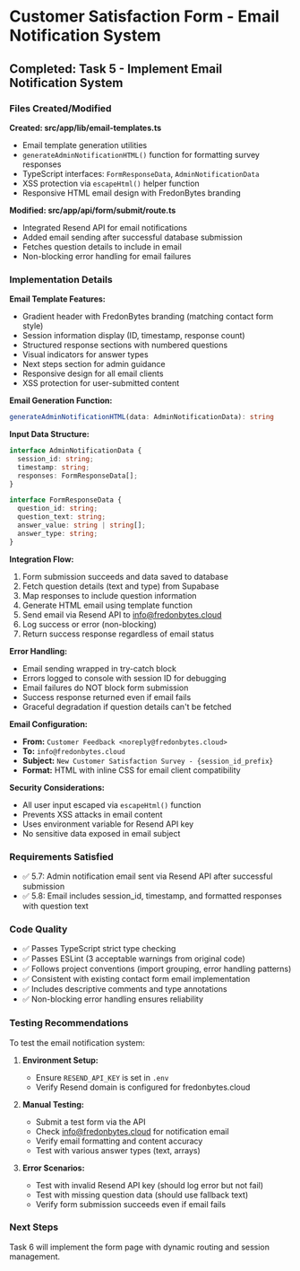 # Customer Satisfaction Form - Email Notification System

## Completed: Task 5 - Implement Email Notification System

### Files Created/Modified

**Created: src/app/lib/email-templates.ts**
- Email template generation utilities
- `generateAdminNotificationHTML()` function for formatting survey responses
- TypeScript interfaces: `FormResponseData`, `AdminNotificationData`
- XSS protection via `escapeHtml()` helper function
- Responsive HTML email design with FredonBytes branding

**Modified: src/app/api/form/submit/route.ts**
- Integrated Resend API for email notifications
- Added email sending after successful database submission
- Fetches question details to include in email
- Non-blocking error handling for email failures

### Implementation Details

**Email Template Features:**
- Gradient header with FredonBytes branding (matching contact form style)
- Session information display (ID, timestamp, response count)
- Structured response sections with numbered questions
- Visual indicators for answer types
- Next steps section for admin guidance
- Responsive design for all email clients
- XSS protection for user-submitted content

**Email Generation Function:**
```typescript
generateAdminNotificationHTML(data: AdminNotificationData): string
```

**Input Data Structure:**
```typescript
interface AdminNotificationData {
  session_id: string;
  timestamp: string;
  responses: FormResponseData[];
}

interface FormResponseData {
  question_id: string;
  question_text: string;
  answer_value: string | string[];
  answer_type: string;
}
```

**Integration Flow:**
1. Form submission succeeds and data saved to database
2. Fetch question details (text and type) from Supabase
3. Map responses to include question information
4. Generate HTML email using template function
5. Send email via Resend API to info@fredonbytes.cloud
6. Log success or error (non-blocking)
7. Return success response regardless of email status

**Error Handling:**
- Email sending wrapped in try-catch block
- Errors logged to console with session ID for debugging
- Email failures do NOT block form submission
- Success response returned even if email fails
- Graceful degradation if question details can't be fetched

**Email Configuration:**
- **From:** `Customer Feedback <noreply@fredonbytes.cloud>`
- **To:** `info@fredonbytes.cloud`
- **Subject:** `New Customer Satisfaction Survey - {session_id_prefix}`
- **Format:** HTML with inline CSS for email client compatibility

**Security Considerations:**
- All user input escaped via `escapeHtml()` function
- Prevents XSS attacks in email content
- Uses environment variable for Resend API key
- No sensitive data exposed in email subject

### Requirements Satisfied

- ✅ 5.7: Admin notification email sent via Resend API after successful submission
- ✅ 5.8: Email includes session_id, timestamp, and formatted responses with question text

### Code Quality

- ✅ Passes TypeScript strict type checking
- ✅ Passes ESLint (3 acceptable warnings from original code)
- ✅ Follows project conventions (import grouping, error handling patterns)
- ✅ Consistent with existing contact form email implementation
- ✅ Includes descriptive comments and type annotations
- ✅ Non-blocking error handling ensures reliability

### Testing Recommendations

To test the email notification system:

1. **Environment Setup:**
   - Ensure `RESEND_API_KEY` is set in `.env`
   - Verify Resend domain is configured for fredonbytes.cloud

2. **Manual Testing:**
   - Submit a test form via the API
   - Check info@fredonbytes.cloud for notification email
   - Verify email formatting and content accuracy
   - Test with various answer types (text, arrays)

3. **Error Scenarios:**
   - Test with invalid Resend API key (should log error but not fail)
   - Test with missing question data (should use fallback text)
   - Verify form submission succeeds even if email fails

### Next Steps

Task 6 will implement the form page with dynamic routing and session management.
